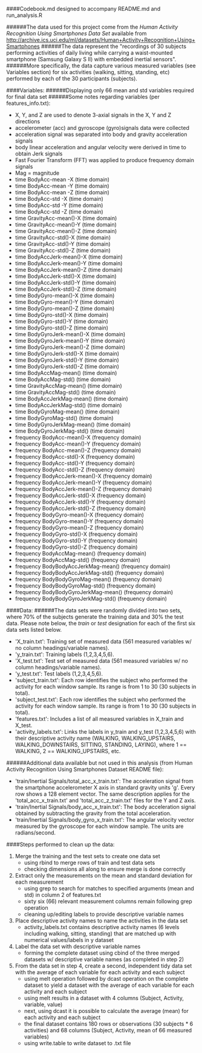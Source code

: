 ####Codebook.md designed to accompany README.md and run_analysis.R

######The data used for this project come from the *Human Activity Recognition Using Smartphones Data Set* available from http://archive.ics.uci.edu/ml/datasets/Human+Activity+Recognition+Using+Smartphones
######The data represent the "recordings of 30 subjects performing activities of daily living while carrying a waist-mounted smartphone (Samsung Galaxy S II) with embedded inertial sensors". 
######More specifically, the data capture various measured variables (see Variables section) for six activities (walking, sitting, standing, etc) performed by each of the 30 participants (subjects). 

####Variables:
######Displaying only 66 mean and std variables required for final data set 
######Some notes regarding variables (per features_info.txt):
- X, Y, and Z are used to denote 3-axial signals in the X, Y and Z directions
- accelerometer (acc) and gyroscope (gyro)signals data were collected
- acceleration signal was separated into body and gravity acceleration signals
- body linear acceleration and angular velocity were derived in time to obtain Jerk signals
- Fast Fourier Transform (FFT) was applied to produce frequency domain signals
- Mag = magnitude
- time BodyAcc-mean -X (time domain)
- time BodyAcc-mean -Y (time domain)
- time BodyAcc-mean -Z (time domain)
- time BodyAcc-std -X (time domain)
- time BodyAcc-std -Y (time domain)
- time BodyAcc-std -Z (time domain)
- time GravityAcc-mean()-X (time domain)
- time GravityAcc-mean()-Y (time domain)
- time GravityAcc-mean()-Z (time domain)
- time GravityAcc-std()-X (time domain)
- time GravityAcc-std()-Y (time domain)
- time GravityAcc-std()-Z (time domain)
- time BodyAccJerk-mean()-X (time domain)
- time BodyAccJerk-mean()-Y (time domain)
- time BodyAccJerk-mean()-Z (time domain)
- time BodyAccJerk-std()-X (time domain)
- time BodyAccJerk-std()-Y (time domain)
- time BodyAccJerk-std()-Z (time domain)
- time BodyGyro-mean()-X (time domain)
- time BodyGyro-mean()-Y (time domain)
- time BodyGyro-mean()-Z (time domain)
- time BodyGyro-std()-X (time domain)
- time BodyGyro-std()-Y (time domain)
- time BodyGyro-std()-Z (time domain)
- time BodyGyroJerk-mean()-X (time domain)
- time BodyGyroJerk-mean()-Y (time domain)
- time BodyGyroJerk-mean()-Z (time domain)
- time BodyGyroJerk-std()-X (time domain)
- time BodyGyroJerk-std()-Y (time domain)
- time BodyGyroJerk-std()-Z (time domain)
- time BodyAccMag-mean() (time domain)
- time BodyAccMag-std() (time domain)
- time GravityAccMag-mean() (time domain)
- time GravityAccMag-std() (time domain)
- time BodyAccJerkMag-mean() (time domain)
- time BodyAccJerkMag-std() (time domain)
- time BodyGyroMag-mean() (time domain)
- time BodyGyroMag-std() (time domain)
- time BodyGyroJerkMag-mean() (time domain)
- time BodyGyroJerkMag-std() (time domain)
- frequency BodyAcc-mean()-X (frequency domain)
- frequency BodyAcc-mean()-Y (frequency domain)
- frequency BodyAcc-mean()-Z (frequency domain)
- frequency BodyAcc-std()-X (frequency domain)
- frequency BodyAcc-std()-Y (frequency domain)
- frequency BodyAcc-std()-Z (frequency domain)
- frequency BodyAccJerk-mean()-X (frequency domain)
- frequency BodyAccJerk-mean()-Y (frequency domain)
- frequency BodyAccJerk-mean()-Z (frequency domain)
- frequency BodyAccJerk-std()-X (frequency domain)
- frequency BodyAccJerk-std()-Y (frequency domain)
- frequency BodyAccJerk-std()-Z (frequency domain)
- frequency BodyGyro-mean()-X (frequency domain)
- frequency BodyGyro-mean()-Y (frequency domain)
- frequency BodyGyro-mean()-Z (frequency domain)
- frequency BodyGyro-std()-X (frequency domain)
- frequency BodyGyro-std()-Y (frequency domain)
- frequency BodyGyro-std()-Z (frequency domain)
- frequency BodyAccMag-mean() (frequency domain)
- frequency BodyAccMag-std() (frequency domain)
- frequency BodyBodyAccJerkMag-mean() (frequency domain)
- frequency BodyBodyAccJerkMag-std() (frequency domain)
- frequency BodyBodyGyroMag-mean() (frequency domain)
- frequency BodyBodyGyroMag-std() (frequency domain)
- frequency BodyBodyGyroJerkMag-mean() (frequency domain)
- frequency BodyBodyGyroJerkMag-std() (frequency domain)


####Data:
######The data sets were randomly divided into two sets, where 70% of the subjects generate the training data and 30% the test data.  Please note below, the *train* or *test* designation for each of the first six data sets listed below.
- 'X_train.txt': Training set of measured data (561 measured variables w/ no column headings/variable names).
- 'y_train.txt': Training labels (1,2,3,4,5,6).
- 'X_test.txt': Test set of measured data (561 measured variables w/ no column headings/variable names).
- 'y_test.txt': Test labels (1,2,3,4,5,6).
- 'subject_train.txt': Each row identifies the subject who performed the activity for each window sample. Its range is from 1 to 30 (30 subjects in total). 
- 'subject_test.txt': Each row identifies the subject who performed the activity for each window sample. Its range is from 1 to 30 (30 subjects in total). 
- 'features.txt': Includes a list of all measured variables in X_train and X_test.
- 'activity_labels.txt': Links the labels in y_train and y_test (1,2,3,4,5,6) with their descriptive activity name (WALKING, WALKING_UPSTAIRS, WALKING_DOWNSTAIRS, SITTING, STANDING, LAYING), where 1 == WALKING, 2 == WALKING_UPSTAIRS, etc.

######Additional data available but not used in this analysis (from Human Activity Recognition Using Smartphones Dataset README file):
- 'train/Inertial Signals/total_acc_x_train.txt': The acceleration signal from the smartphone accelerometer X axis in standard gravity units 'g'. Every row shows a 128 element vector. The same description applies for the 'total_acc_x_train.txt' and 'total_acc_z_train.txt' files for the Y and Z axis. 
- 'train/Inertial Signals/body_acc_x_train.txt': The body acceleration signal obtained by subtracting the gravity from the total acceleration. 
- 'train/Inertial Signals/body_gyro_x_train.txt': The angular velocity vector measured by the gyroscope for each window sample. The units are radians/second. 



####Steps performed to clean up the data:
1. Merge the training and the test sets to create one data set 
      - using rbind to merge rows of train and test data sets 
      - checking dimensions all along to ensure merge is done correctly
2. Extract only the measurements on the mean and standard deviation for each measurement
      - using grep to search for matches to specified arguments (mean and std) in column 2 of features.txt
      - sixty six (66) relevant measurement columns remain following grep operation 
      - cleaning up/editing labels to provide descriptive variable names
3. Place descriptive activity names to name the activities in the data set 
      - activity_labels.txt contains descriptive activity names (6 levels including walking, sitting, standing) that are matched up with numerical values/labels in y dataset
4. Label the data set with descriptive variable names 
      - forming the complete dataset using cbind of the three merged datasets w/ descriptive variable names (as completed in step 2)
5. From the data set in step 4, create a second, independent tidy data set with the average of each variable for each activity and each subject 
      - using melt operation followed by dcast operation on the complete dataset to yield a dataset with the average of each variable for each activity and each subject
      - using melt results in a dataset with 4 columns (Subject, Activity, variable, value)
      - next, using dcast it is possible to calculate the average (mean) for each activity and each subject
      - the final dataset contains 180 rows or observations (30 subjects * 6 activities) and 68 columns (Subject, Activity, mean of 66 measured variables)
      - using write.table to write dataset to .txt file
